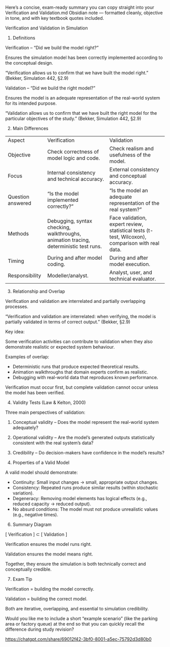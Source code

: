 Here’s a concise, exam-ready summary you can copy straight into your Verification and Validation.md Obsidian note — formatted cleanly, objective in tone, and with key textbook quotes included.

  

  

  

  

Verification and Validation in Simulation

  

  

  

1. Definitions

  

  

Verification – “Did we build the model right?”

Ensures the simulation model has been correctly implemented according to the conceptual design.

  

“Verification allows us to confirm that we have built the model right.” (Bekker, Simulation 442, §2.9)

  

Validation – “Did we build the right model?”

Ensures the model is an adequate representation of the real-world system for its intended purpose.

  

“Validation allows us to confirm that we have built the right model for the particular objectives of the study.” (Bekker, Simulation 442, §2.9)

  

  

  

  

2. Main Differences

  

|   |   |   |
|---|---|---|
|Aspect|Verification|Validation|
|Objective|Check correctness of model logic and code.|Check realism and usefulness of the model.|
|Focus|Internal consistency and technical accuracy.|External consistency and conceptual accuracy.|
|Question answered|“Is the model implemented correctly?”|“Is the model an adequate representation of the real system?”|
|Methods|Debugging, syntax checking, walkthroughs, animation tracing, deterministic test runs.|Face validation, expert review, statistical tests (t-test, Wilcoxon), comparison with real data.|
|Timing|During and after model coding.|During and after model execution.|
|Responsibility|Modeller/analyst.|Analyst, user, and technical evaluator.|

  

  

  

  

3. Relationship and Overlap

  

  

Verification and validation are interrelated and partially overlapping processes.

  

“Verification and validation are interrelated: when verifying, the model is partially validated in terms of correct output.” (Bekker, §2.9)

  

Key idea:

Some verification activities can contribute to validation when they also demonstrate realistic or expected system behaviour.

  

Examples of overlap:

  

- Deterministic runs that produce expected theoretical results.
- Animation walkthroughs that domain experts confirm as realistic.
- Debugging with real-world data that reproduces known performance.

  

  

Verification must occur first, but complete validation cannot occur unless the model has been verified.

  

  

  

  

4. Validity Tests (Law & Kelton, 2000)

  

  

Three main perspectives of validation:

  

1. Conceptual validity – Does the model represent the real-world system adequately?
2. Operational validity – Are the model’s generated outputs statistically consistent with the real system’s data?
3. Credibility – Do decision-makers have confidence in the model’s results?

  

  

  

  

  

4. Properties of a Valid Model

  

  

A valid model should demonstrate:

  

- Continuity: Small input changes → small, appropriate output changes.
- Consistency: Repeated runs produce similar results (within stochastic variation).
- Degeneracy: Removing model elements has logical effects (e.g., reduced capacity → reduced output).
- No absurd conditions: The model must not produce unrealistic values (e.g., negative times).

  

  

  

  

  

6. Summary Diagram

  

[ Verification ] ⊂ [ Validation ]

Verification ensures the model runs right.

Validation ensures the model means right.

Together, they ensure the simulation is both technically correct and conceptually credible.

  

  

  

  

7. Exam Tip

  

  

Verification = building the model correctly.

Validation = building the correct model.

Both are iterative, overlapping, and essential to simulation credibility.

  

Would you like me to include a short “example scenario” (like the parking area or factory queue) at the end so that you can quickly recall the difference during study revision?

https://chatgpt.com/share/69012f42-3bf0-8001-a5ec-75792d3d80b0